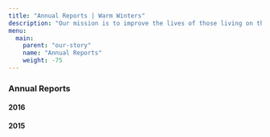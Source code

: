 ```yaml
---
title: "Annual Reports | Warm Winters"
description: "Our mission is to improve the lives of those living on the streets through the power of youth."
menu:
  main:
    parent: "our-story"
    name: "Annual Reports"
    weight: -75
---
```


<h3>Annual Reports</h3>

<h4>2016</h4>

<div class="issuuembed-container">
  <div class="issuuembed" data-configid="25219709/51601542"></div>
</div>

<h4>2015</h4>

<div class="issuuembed-container">
  <div class="issuuembed" data-configid="25219709/36241468"></div>
</div>
